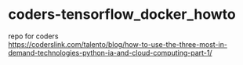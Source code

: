 # coders-tensorflow_docker_howto
repo for coders  
https://coderslink.com/talento/blog/how-to-use-the-three-most-in-demand-technologies-python-ia-and-cloud-computing-part-1/

